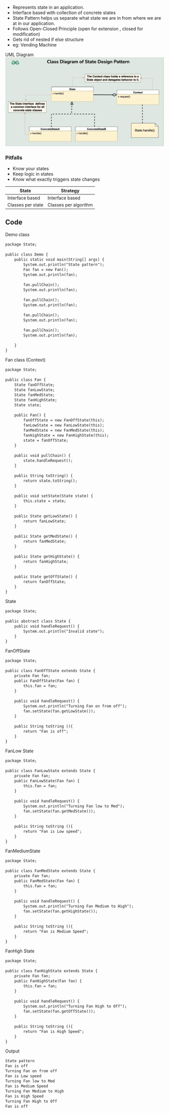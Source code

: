 - Represents state in an application.
- Interface based with collection of concrete states
- State Pattern helps us separate what state we are in from where we are at in our application.
- Follows Open-Closed Principle (open for extension , closed for modification)
- Gets rid of nested if else structure
- eg: Vending Machine

UML Diagram
![](attachements/Pasted%20image%2020240923090055.png)

### Pitfalls
- Know your states
- Keep logic in states
- Know what exactly triggers state changes


| State             | Strategy              |
| ----------------- | --------------------- |
| Interface based   | Interface based       |
| Classes per state | Classes per algorithm |

## Code

Demo class
```
package State;  
  
public class Demo {  
    public static void main(String[] args) {  
        System.out.println("State pattern");  
        Fan fan = new Fan();  
        System.out.println(fan);  
  
        fan.pullChain();  
        System.out.println(fan);  
  
        fan.pullChain();  
        System.out.println(fan);  
  
        fan.pullChain();  
        System.out.println(fan);  
  
        fan.pullChain();  
        System.out.println(fan);  
  
    }  
}
```

Fan class (Context)
```
package State;  
  
public class Fan {  
    State fanOffState;  
    State fanLowState;  
    State fanMedState;  
    State fanHighState;  
    State state;  
  
    public Fan() {  
        fanOffState = new FanOffState(this);  
        fanLowState = new FanLowState(this);  
        fanMedState = new FanMedState(this);  
        fanHighState = new FanHighState(this);  
        state = fanOffState;  
    }  
  
    public void pullChain() {  
        state.handleRequest();  
    }  
  
    public String toString() {  
        return state.toString();  
    }  
  
    public void setState(State state) {  
        this.state = state;  
    }  
  
    public State getLowState() {  
        return fanLowState;  
    }  
  
    public State getMedState() {  
        return fanMedState;  
    }  
  
    public State getHighState() {  
        return fanHighState;  
    }  
  
    public State getOffState() {  
        return fanOffState;  
    }  
}
```

State
```
package State;  
  
public abstract class State {  
    public void handleRequest() {  
        System.out.println("Invalid state");  
    }  
}
```

FanOffState
```
package State;  
  
public class FanOffState extends State {  
    private Fan fan;  
    public FanOffState(Fan fan) {  
        this.fan = fan;  
    }  
  
    public void handleRequest() {  
        System.out.println("Turning Fan on from off");  
        fan.setState(fan.getLowState());  
    }  
  
    public String toString (){  
        return "Fan is off";  
    }  
}
```

FanLow State
```
package State;  
  
public class FanLowState extends State {  
    private Fan fan;  
    public FanLowState(Fan fan) {  
        this.fan = fan;  
    }  
  
    public void handleRequest() {  
        System.out.println("Turning Fan low to Med");  
        fan.setState(fan.getMedState());  
    }  
  
    public String toString (){  
        return "Fan is Low speed";  
    }  
}
```

FanMediumState
```
package State;  
  
public class FanMedState extends State {  
    private Fan fan;  
    public FanMedState(Fan fan) {  
        this.fan = fan;  
    }  
  
    public void handleRequest() {  
        System.out.println("Turning Fan Medium to High");  
        fan.setState(fan.getHighState());  
    }  
  
    public String toString (){  
        return "Fan is Medium Speed";  
    }  
}
```

FanHigh State
```
package State;  
  
public class FanHighState extends State {  
    private Fan fan;  
    public FanHighState(Fan fan) {  
        this.fan = fan;  
    }  
  
    public void handleRequest() {  
        System.out.println("Turning Fan High to Off");  
        fan.setState(fan.getOffState());  
    }  
  
    public String toString (){  
        return "Fan is High Speed";  
    }  
}
```

Output
```
State pattern
Fan is off
Turning Fan on from off
Fan is Low speed
Turning Fan low to Med
Fan is Medium Speed
Turning Fan Medium to High
Fan is High Speed
Turning Fan High to Off
Fan is off

```